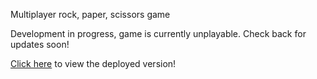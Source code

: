 Multiplayer rock, paper, scissors game

Development in progress, game is currently unplayable.  Check back for updates soon!

[Click here](https://radiant-bastion-95468.herokuapp.com/) to view the deployed version!
